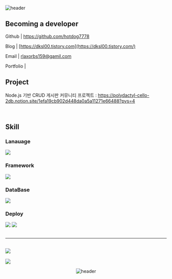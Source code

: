 <!-- info -->

![header](https://capsule-render.vercel.app/api?type=waving&color=A3DCBE&height=200&section=header&text=tgkim's%20Hub&fontSize=60)

## Becoming a developer

Github | https://github.com/hotdog7778

Blog | [https://dksl00.tistory.com](https://dksl00.tistory.com/)

Email | rlaxorbs159@gamil.com

Portfolio | 

Project 
---
Node.js 기반 CRUD 게시판 커뮤니티 프로젝트 : https://polydactyl-cello-2db.notion.site/1efa19cb902d448da0a5a11271e66488?pvs=4




<br />

Skill
---


### Lanauage

<img src="https://img.shields.io/badge/javascript-%23F7DF1E.svg?&style=for-the-badge&logo=javascript&logoColor=black" />

### Framework

<img src="https://img.shields.io/badge/express-%23000000.svg?&style=for-the-badge&logo=express&logoColor=white" />

### DataBase

<img src="https://img.shields.io/badge/mysql-%234479A1.svg?&style=for-the-badge&logo=mysql&logoColor=white" />

### Deploy

<img src="https://img.shields.io/badge/linux-%23FCC624.svg?&style=for-the-badge&logo=linux&logoColor=black" />
<img src="https://img.shields.io/badge/amazon%20aws-%23232F3E.svg?&style=for-the-badge&logo=amazon%20aws&logoColor=white" />

<div align="center">

<br />

---

<br />

<!-- most used language -->

<div style="text-align: left;">
  <img src="https://github-readme-stats.vercel.app/api/top-langs/?username=hotdog7778&layout=compact" />
</div>
<br />
<!-- Github Status -->
<div style="text-align: left;">
  <img src="https://github-readme-stats.vercel.app/api?username=hotdog7778&show_icons=true&theme=dracula" />
</div>

![header](https://capsule-render.vercel.app/api?type=waving&color=A3DCBE&height=120&section=footer)

</div>

<!-- Ref -->
<!-- icons -->
<!-- https://github.com/danmadeira/simple-icon-badges -->

